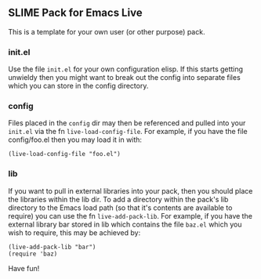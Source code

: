 ## SLIME Pack for Emacs Live

This is a template for your own user (or other purpose) pack.

### init.el

Use the file `init.el` for your own configuration elisp. If this starts
getting unwieldy then you might want to break out the config into
separate files which you can store in the config directory.

### config

Files placed in the `config` dir may then be referenced and pulled into
your `init.el` via the fn `live-load-config-file`. For example, if you
have the file config/foo.el then you may load it in with:

    (live-load-config-file "foo.el")

### lib

 If you want to pull in external libraries into your pack, then you
 should place the libraries within the lib dir. To add a directory
 within the pack's lib directory to the Emacs load path (so that it's
 contents are available to require) you can use the fn
 `live-add-pack-lib`. For example, if you have the external library bar
 stored in lib which contains the file `baz.el` which you wish to
 require, this may be achieved by:

    (live-add-pack-lib "bar")
    (require 'baz)

 Have fun!
